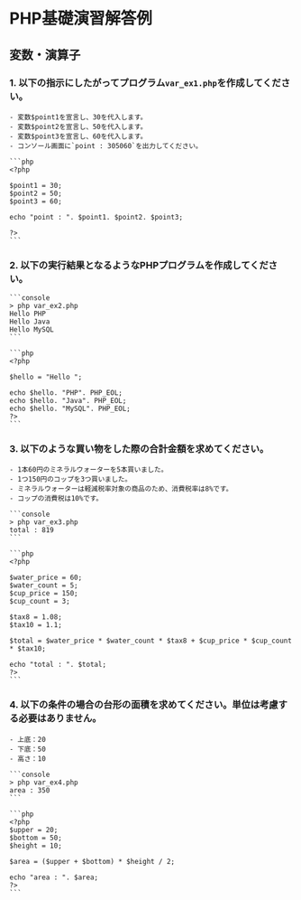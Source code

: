 # PHP基礎演習解答例

## 変数・演算子

### 1. 以下の指示にしたがってプログラム`var_ex1.php`を作成してください。

    - 変数$point1を宣言し、30を代入します。
    - 変数$point2を宣言し、50を代入します。
    - 変数$point3を宣言し、60を代入します。
    - コンソール画面に`point : 305060`を出力してください。

    ```php
    <?php

    $point1 = 30;
    $point2 = 50;
    $point3 = 60;

    echo "point : ". $point1. $point2. $point3;

    ?>
    ```

### 2. 以下の実行結果となるようなPHPプログラムを作成してください。

    ```console
    > php var_ex2.php
    Hello PHP
    Hello Java
    Hello MySQL
    ```

    ```php
    <?php

    $hello = "Hello ";

    echo $hello. "PHP". PHP_EOL;
    echo $hello. "Java". PHP_EOL;
    echo $hello. "MySQL". PHP_EOL;
    ?>
    ```

### 3. 以下のような買い物をした際の合計金額を求めてください。

    - 1本60円のミネラルウォーターを5本買いました。
    - 1つ150円のコップを3つ買いました。
    - ミネラルウォーターは軽減税率対象の商品のため、消費税率は8%です。
    - コップの消費税は10%です。

    ```console
    > php var_ex3.php
    total : 819
    ```

    ```php
    <?php

    $water_price = 60;
    $water_count = 5;
    $cup_price = 150;
    $cup_count = 3;

    $tax8 = 1.08;
    $tax10 = 1.1;

    $total = $water_price * $water_count * $tax8 + $cup_price * $cup_count * $tax10;

    echo "total : ". $total;
    ?>
    ```

### 4. 以下の条件の場合の台形の面積を求めてください。単位は考慮する必要はありません。

    - 上底：20
    - 下底：50
    - 高さ：10

    ```console
    > php var_ex4.php
    area : 350
    ```

    ```php
    <?php
    $upper = 20;
    $bottom = 50;
    $height = 10;

    $area = ($upper + $bottom) * $height / 2;

    echo "area : ". $area;
    ?>
    ```